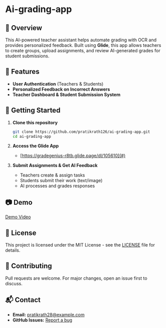 # Ai-grading-app

## 📌 Overview
This AI-powered teacher assistant helps automate grading with OCR and provides personalized feedback. Built using **Glide**, this app allows teachers to create groups, upload assignments, and review AI-generated grades for student submissions.

## 🌟 Features
- **User Authentication** (Teachers & Students)
- **Personalized Feedback on Incorrect Answers**
- **Teacher Dashboard & Student Submission System**

## 🚀 Getting Started
1. **Clone this repository**
   ```bash
   git clone https://github.com/pratikrath126/ai-grading-app.git
   cd ai-grading-app
   ```
2. **Access the Glide App**
   - [https://gradegenius-r8tb.glide.page/dl/105610](#)

3. **Submit Assignments & Get AI Feedback**
   - Teachers create & assign tasks
   - Students submit their work (text/image)
   - AI processes and grades responses

## 📷 Demo
[Demo Video](https://youtu.be/QI5SYpj81wU) 

## 📄 License
This project is licensed under the MIT License - see the [LICENSE](LICENSE) file for details.

## 🤝 Contributing
Pull requests are welcome. For major changes, open an issue first to discuss.

## 📬 Contact
- **Email:** pratikrath28@example.com
- **GitHub Issues:** [Report a bug](https://github.com/yourusername/ai-grading-app/issues)
